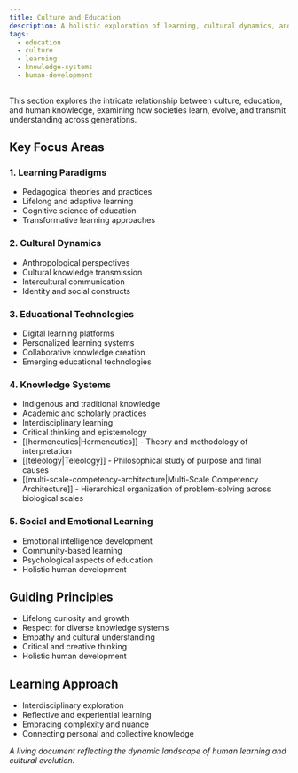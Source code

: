 ```yaml
---
title: Culture and Education
description: A holistic exploration of learning, cultural dynamics, and human knowledge transmission
tags:
  - education
  - culture
  - learning
  - knowledge-systems
  - human-development
---
```


This section explores the intricate relationship between culture, education, and human knowledge, examining how societies learn, evolve, and transmit understanding across generations.

## Key Focus Areas

### 1. Learning Paradigms
- Pedagogical theories and practices
- Lifelong and adaptive learning
- Cognitive science of education
- Transformative learning approaches

### 2. Cultural Dynamics
- Anthropological perspectives
- Cultural knowledge transmission
- Intercultural communication
- Identity and social constructs

### 3. Educational Technologies
- Digital learning platforms
- Personalized learning systems
- Collaborative knowledge creation
- Emerging educational technologies

### 4. Knowledge Systems
- Indigenous and traditional knowledge
- Academic and scholarly practices
- Interdisciplinary learning
- Critical thinking and epistemology
- [[hermeneutics|Hermeneutics]] - Theory and methodology of interpretation
- [[teleology|Teleology]] - Philosophical study of purpose and final causes
- [[multi-scale-competency-architecture|Multi-Scale Competency Architecture]] - Hierarchical organization of problem-solving across biological scales

### 5. Social and Emotional Learning
- Emotional intelligence development
- Community-based learning
- Psychological aspects of education
- Holistic human development

## Guiding Principles
- Lifelong curiosity and growth
- Respect for diverse knowledge systems
- Empathy and cultural understanding
- Critical and creative thinking
- Holistic human development

## Learning Approach
- Interdisciplinary exploration
- Reflective and experiential learning
- Embracing complexity and nuance
- Connecting personal and collective knowledge

*A living document reflecting the dynamic landscape of human learning and cultural evolution.*
